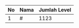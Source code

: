 | No | Nama            | Jumlah Level |
|----|-----------------|--------------|
| 1  | #    |    1123        |
